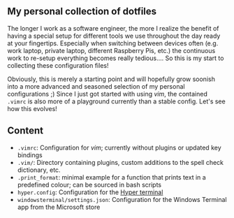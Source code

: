 ## My personal collection of dotfiles

The longer I work as a software engineer, the more I realize the benefit of having a special setup for different tools we use throughout the day ready at your fingertips. Especially when switching between devices often
(e.g. work laptop, private laptop, different Raspberry Pis, etc.) the continuous work to re-setup everything becomes really tedious.... So this is my start to collecting these configuration files!

Obviously, this is merely a starting point and will hopefully grow soonish into a more advanced and seasoned selection of my personal configurations ;)
Since I just got started with using *vim*, the contained `.vimrc` is also more of a playground currently than a stable config. Let's see how this evolves!

## Content
- `.vimrc`: Configuration for *vim*; currently without plugins or updated key bindings
- `.vim/`: Directory containing plugins, custom additions to the spell check dictionary, etc.
- `.print_format`: minimal example for a function that prints text in a predefined colour; can be sourced in bash scripts
- `hyper.config`: Configuration for the [Hyper terminal](https://hyper.is/)
- `windowsterminal/settings.json`: Configuration for the Windows Terminal app from the Microsoft store
